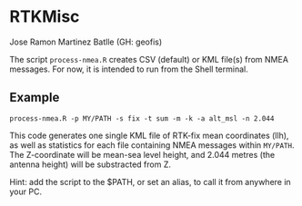 # RTKMisc

Jose Ramon Martinez Batlle (GH: geofis)

The script `process-nmea.R` creates CSV (default) or KML file(s) from NMEA messages. For now, it is intended to run from the Shell terminal.

## Example

```
process-nmea.R -p MY/PATH -s fix -t sum -m -k -a alt_msl -n 2.044
```

This code generates one single KML file of RTK-fix mean coordinates (llh), as well as statistics for each file containing NMEA messages within `MY/PATH`. The Z-coordinate will be mean-sea level height, and 2.044 metres (the antenna height) will be substracted from Z.

Hint: add the script to the $PATH, or set an alias, to call it from anywhere in your PC.
  